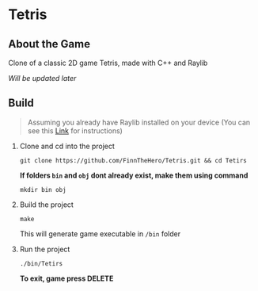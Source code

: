 # Tetris
## About the Game
Clone of a classic 2D game Tetris, made with C++ and Raylib

*Will be updated later*

## Build

> Assuming you already have Raylib installed on your device (You can see this [Link](https://github.com/raysan5/raylib/wiki/Working-on-GNU-Linux) for instructions)

1. Clone and cd into the project
    ```shell
    git clone https://github.com/FinnTheHero/Tetris.git && cd Tetirs
    ```
    **If folders `bin` and `obj` dont already exist, make them using command**
    ```shell
    mkdir bin obj
    ```

2. Build the project
    ```shell
    make
    ```
    This will generate game executable in `/bin` folder

3. Run the project
    ```shell
    ./bin/Tetirs
    ```
    **To exit, game press DELETE**